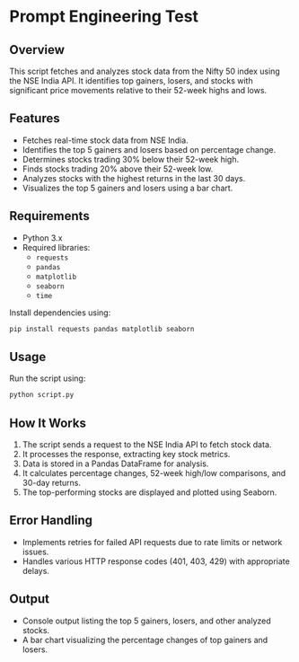 # Prompt Engineering Test

## Overview
This script fetches and analyzes stock data from the Nifty 50 index using the NSE India API. It identifies top gainers, losers, and stocks with significant price movements relative to their 52-week highs and lows.

## Features
- Fetches real-time stock data from NSE India.
- Identifies the top 5 gainers and losers based on percentage change.
- Determines stocks trading 30% below their 52-week high.
- Finds stocks trading 20% above their 52-week low.
- Analyzes stocks with the highest returns in the last 30 days.
- Visualizes the top 5 gainers and losers using a bar chart.

## Requirements
- Python 3.x
- Required libraries:
  - `requests`
  - `pandas`
  - `matplotlib`
  - `seaborn`
  - `time`

Install dependencies using:
```bash
pip install requests pandas matplotlib seaborn
```

## Usage
Run the script using:
```bash
python script.py
```

## How It Works
1. The script sends a request to the NSE India API to fetch stock data.
2. It processes the response, extracting key stock metrics.
3. Data is stored in a Pandas DataFrame for analysis.
4. It calculates percentage changes, 52-week high/low comparisons, and 30-day returns.
5. The top-performing stocks are displayed and plotted using Seaborn.

## Error Handling
- Implements retries for failed API requests due to rate limits or network issues.
- Handles various HTTP response codes (401, 403, 429) with appropriate delays.

## Output
- Console output listing the top 5 gainers, losers, and other analyzed stocks.
- A bar chart visualizing the percentage changes of top gainers and losers.
